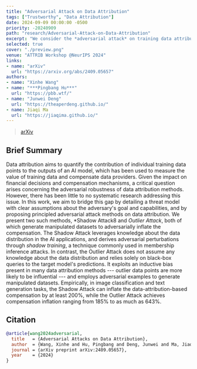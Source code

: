 ```yaml
---
title: "Adversarial Attack on Data Attribution"
tags: ["Trustworthy", "Data Attribution"]
date: 2024-09-09 00:00:00 -0500
priority: -20240909
path: "research/Adversarial-Attack-on-Data-Attribution"
excerpt: "We consider the *adversarial attack* on training data attribution methods."
selected: true
cover: "./preview.png"
venue: "ATTRIB Workshop @NeurIPS 2024"
links:
- name: "arXiv"
  url: "https://arxiv.org/abs/2409.05657"
authors:
- name: "Xinhe Wang"
- name: "***Pingbang Hu***"
  url: "https://pbb.wtf/"
- name: "Junwei Deng"
  url: "https://theaperdeng.github.io/"
- name: Jiaqi Ma
  url: "https://jiaqima.github.io/"
---
```


> [arXiv](https://arxiv.org/abs/2409.05657)

## Brief Summary

Data attribution aims to quantify the contribution of individual training data points to the outputs of an AI model, which has been used to measure the value of training data and compensate data providers. Given the impact on financial decisions and compensation mechanisms, a critical question arises concerning the adversarial robustness of data attribution methods. However, there has been little to no systematic research addressing this issue. In this work, we aim to bridge this gap by detailing a threat model with clear assumptions about the adversary's goal and capabilities, and by proposing principled adversarial attack methods on data attribution. We present two such methods, *Shadow Attack8 and *Outlier Attack*, both of which generate manipulated datasets to adversarially inflate the compensation. The Shadow Attack leverages knowledge about the data distribution in the AI applications, and derives adversarial perturbations through *shadow training*, a technique commonly used in membership inference attacks. In contrast, the Outlier Attack does not assume any knowledge about the data distribution and relies solely on black-box queries to the target model's predictions. It exploits an inductive bias present in many data attribution methods --- outlier data points are more likely to be influential --- and employs adversarial examples to generate manipulated datasets. Empirically, in image classification and text generation tasks, the Shadow Attack can inflate the data-attribution-based compensation by at least 200%, while the Outlier Attack achieves compensation inflation ranging from 185% to as much as 643%.

## Citation

```bibtex
@article{wang2024adversarial,
  title   = {Adversarial Attacks on Data Attribution},
  author  = {Wang, Xinhe and Hu, Pingbang and Deng, Junwei and Ma, Jiaqi W},
  journal = {arXiv preprint arXiv:2409.05657},
  year    = {2024}
}
```
